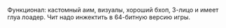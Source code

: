 Функционал: кастомный аим, визуалы, хороший бхоп, 3-лицо и имеет глуа лоадер. Чит надо инжектить в 64-битную версию игры.
